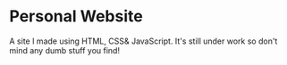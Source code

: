 # Personal Website
A site I made using HTML, CSS& JavaScript. It's still under work so don't mind any dumb stuff you find!
